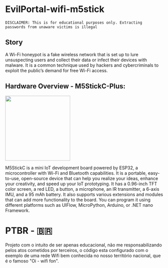# EvilPortal-wifi-m5stick
`DISCLAIMER: This is for educational purposes only. Extracting passwords from unaware victims is illegal`

## Story

A Wi-Fi honeypot is a fake wireless network that is set up to lure unsuspecting users and collect their data or infect their devices with malware. It is a common technique used by hackers and cybercriminals to exploit the public’s demand for free Wi-Fi access.

## Hardware Overview - M5StickC-Plus:
<img src="https://imgaz1.staticbg.com/thumb/large/oaupload/banggood/images/41/3E/3cddd309-c63b-4a68-84ab-6585abd9d25a.jpg.webp" style="max-width: 1000px; height: 207px; margin: 0px; width: 207px;" alt>

M5StickC is a mini IoT development board powered by ESP32, a microcontroller with Wi-Fi and Bluetooth capabilities. It is a portable, easy-to-use, open-source device that can help you realize your ideas, enhance your creativity, and speed up your IoT prototyping. It has a 0.96-inch TFT color screen, a red LED, a button, a microphone, an IR transmitter, a 6-axis IMU, and a 95 mAh battery. It also supports various extensions and modules that can add more functionality to the board. You can program it using different platforms such as UIFlow, MicroPython, Arduino, or .NET nano Framework.


# PTBR - 🇧🇷

Projeto com o intuito de ser apenas educacional, não me responsabilizando pelos atos cometidos por terceiros, o código esta configurado com o exemplo de uma rede Wifi bem conhecida no nosso território nacional, que é o famoso "Oi - wifi fon".
